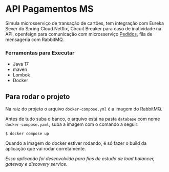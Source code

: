 #  API Pagamentos MS

Simula microsserviço de transação de cartões, tem integração com
Eureka Sever do Spring Cloud Netflix, Circuit Breaker 
para caso de inatividade na API, openfeign para comunicação com microsserviço <a href="https://github.com/Stephanie-Ingrid/pedidos-ms">Pedidos</a>, fila de mensageria com RabbitMQ.

### Ferramentas para Executar

- Java 17
- maven
- Lombok
- Docker


## Para rodar o projeto 
Na raiz do projeto o arquivo `docker-compose.yml` é a imagem do RabbitMQ.

Antes de tudo suba o banco, o arquivo está na pasta `database` com nome `docker-compose.yaml`, 
suba a imagem com o comando a seguir:

    $ docker compose up

Quando a imagem do docker estiver rodando, é só fazer o build da aplicação que vai rodar corretamente.

_Essa aplicação foi desenvolvida para fins de estudo de load balancer, gateway e discovery service._
